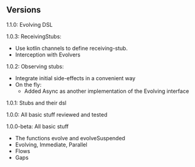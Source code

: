 ## Versions
1.1.0: Evolving DSL

1.0.3: ReceivingStubs: 
   * Use kotlin channels to define receiving-stub. 
   * Interception with Evolvers

1.0.2: Observing stubs:
   * Integrate initial side-effects in a convenient way
   * On the fly: 
       * Added Async as another implementation of the Evolving interface 

1.0.1: Stubs and their dsl

1.0.0: All basic stuff reviewed and tested

1.0.0-beta: All basic stuff
   * The functions evolve and evolveSuspended 
   * Evolving, Immediate, Parallel
   * Flows 
   * Gaps